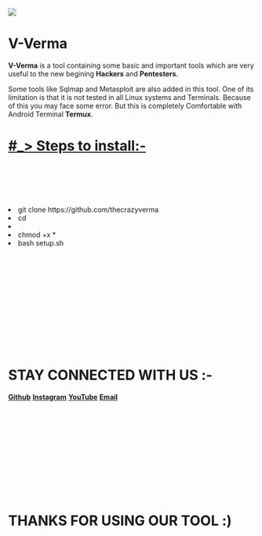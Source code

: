 <img src="#">
<h1>V-Verma</h1>

<p><b>V-Verma</b> is a tool containing some basic and important tools which are very useful to the new begining <b>Hackers</b> and <b>Pentesters.</b></p>
<p>Some tools like Sqlmap and Metasploit are also added in this tool. One of its limitation is that it is not tested in all Linux systems and Terminals. Because of this you may face some error. But this is completely Comfortable with Android Terminal <b>Termux</b>.

<h1><u>#_> Steps to install:-</u></h1>
<br><br><br><br><br>
<li> git clone https://github.com/thecrazyverma</li>
<li> cd <li>
<li> chmod +x * </li>
<li> bash setup.sh </li>
<br><br><br><br><br><br><br><br><br><br><br><br>
<h1> STAY CONNECTED WITH US :- </h1>
<a href="https://github.com/thecrazyverma"><b>Github</b></a>
<a href="https://www.instagram.com/the_crazy_verma"><b>Instagram</b></a>
<a href="https://youtube.com/c/VermaKTechnology"><b>YouTube</b></a>
<a href="mailto:st981243@gmail.com"><b>Email</b></a>
<br><br><br><br><br><br><br><br><br><br><br><br>
<h1> THANKS FOR USING OUR TOOL :) </h1>